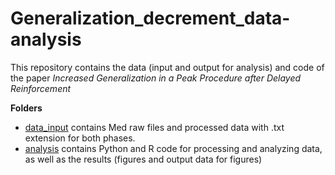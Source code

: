 # Generalization_decrement_data-analysis
This repository contains the data (input and output for analysis) and code of the paper _Increased Generalization in a Peak Procedure after Delayed Reinforcement_

**Folders**

- [data_input](<https://github.com/jealcalat/Generalization_decrement_data-analysis/tree/master/data_input>) contains Med raw files and processed data with .txt extension for both phases.
- [analysis](<https://github.com/jealcalat/Generalization_decrement_data-analysis/tree/master/analysis>) contains Python and R code for processing and analyzing data, as well as the results (figures and output data for figures)